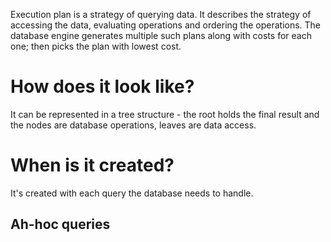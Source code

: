 Execution plan is a strategy of querying data. It describes the strategy of accessing the data, evaluating operations and ordering the operations. The database engine generates multiple such plans along with costs for each one; then picks the plan with lowest cost.

# How does it look like?
It can be represented in a tree structure - the root holds the final result and the nodes are database operations, leaves are data access.

# When is it created?
It's created with each query the database needs to handle.

## Ah-hoc queries
